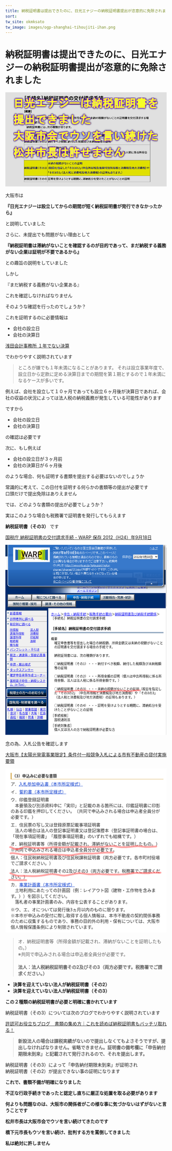 ```yaml
---
title: 納税証明書は提出できたのに、日光エナジーの納税証明書提出が恣意的に免除されました
sort: 
tw_site: okmksato
tw_image: images/ogp-shanghai-tihoujiti-ihan.png
---
```

# 納税証明書は提出できたのに、日光エナジーの納税証明書提出が恣意的に免除されました
  
![上海電力](images/ogp-nouzei.png)  

大阪市は

**『日光エナジーは設立してからの期間が短く納税証明書が発行できなかったから』**  

と説明していました

さらに、未提出でも問題がない理由として

**『納税証明書は滞納がないことを確認するのが目的であって、まだ納税する義務がない企業は証明が不要であるから』**

との趣旨の説明をしていました

しかし

『まだ納税する義務がない企業ある』

これを確認しなければなりません

そのような確認を行ったのでしょうか？

これを証明するのに必要情報は

- 会社の設立日
- 会社の決算日

[浅田会計事務所 １年でない決算](https://www.asadakaikei.co.jp/archives/8624)

でわかりやすく説明されています

>ところが嫌でも１年未満になることがあります。
それは設立事業年度で、設立日から定款に定める決算日までの期間を第１期とするので１年未満になるケースが多いです。

例えば、会社を設立して１０ヶ月であっても設立６ヶ月後が決算日であれば、会社の収益の状況によっては法人税の納税義務が発生している可能性があります

ですから

- 会社の設立日
- 会社の決算日

の確認は必要です

次に、もし例えば

- 会社の設立日が３ヶ月前
- 会社の決算日が６ヶ月後

のような場合、何も証明する書類を提出する必要はないのでしょうか

常識的に考えて、この日付を証明する何らかの書類等の提出が必要です  
口頭だけで提出免除はありえません

では、どのような書類の提出が必要でしょうか？

実はこのような場合も税務署で証明書を発行してもらえます

**納税証明書（その3）** です

[国税庁 納税証明書の交付請求手続 - WARP 保存 2012（H24）年9月18日](https://warp.da.ndl.go.jp/info:ndljp/pid/3533058/www.nta.go.jp/tetsuzuki/nofu-shomei/shomei/01.htm)

![納税証明書その３](images/nouzeishoumei-sono3.png)

念の為、入札公告を確認します

[大阪市【太陽光発電事業限定】条件付一般競争入札による市有不動産の貸付実施要領](https://warp.ndl.go.jp/info:ndljp/pid/4019846/www.city.osaka.lg.jp/port/page/0000192063.html)

![入札公告](images/koukoku-nouzei.png)

>オ．納税証明書等（所得金額が記載され、滞納がないことを証明したもの。）  
※共同で申込みされる場合は申込者全員分が必要です。  
　  
**法人：法人税納税証明書その2及びその3（両方必要です。税務署でご請求ください。）**

- **決算を迎えていない法人が納税証明書（その2）**
- **決算を迎えていない法人が納税証明書（その3）**

**この２種類の納税証明書が必要と明確に書かれています**

納税証明書（その3）については次のブログでわかりやすく説明されています

[許認可お役立ちブログ　書類の集め方｜これを読めば納税証明書もバッチリ取れる！](https://kurikuri-kyoninka.com/noueisyoumeisyo/#:~:text=%E6%96%B0%E8%A8%AD%E6%B3%95%E4%BA%BA%E3%81%AE%E5%A0%B4%E5%90%88%E3%81%AF%E8%AA%B2%E7%A8%8E%E5%AE%9F%E7%B8%BE%E3%81%8C%E3%81%AA%E3%81%84%E3%81%AE%E3%81%A7%E6%8F%90%E5%87%BA%E3%81%97%E3%81%AA%E3%81%8F%E3%81%A6%E3%82%82%E3%82%88%E3%81%95%E3%81%9D%E3%81%86%E3%81%A7%E3%81%99%E3%81%8C%E3%80%81%E6%8F%90%E5%87%BA%E3%81%97%E3%81%AA%E3%81%91%E3%82%8C%E3%81%B0%E3%81%AA%E3%82%8A%E3%81%BE%E3%81%9B%E3%82%93%E3%80%82%E7%9C%81%E7%95%A5%E3%81%A7%E3%81%8D%E3%81%BE%E3%81%9B%E3%82%93%E3%80%82%E8%A8%BC%E6%98%8E%E6%9B%B8%E3%81%AE%E5%82%99%E8%80%83%E6%AC%84%E3%81%AB%E3%80%8C%E7%94%B3%E5%91%8A%E7%B4%8D%E4%BB%98%E6%9C%9F%E9%99%90%E6%9C%AA%E5%88%B0%E6%9D%A5%E3%80%8D%E3%81%A8%E8%A8%98%E8%BC%89%E3%81%95%E3%82%8C%E3%81%A6%E7%99%BA%E8%A1%8C%E3%81%95%E3%82%8C%E3%82%8B%E3%81%AE%E3%81%A7%E3%80%81%E3%81%9D%E3%82%8C%E3%82%92%E6%8F%90%E5%87%BA%E3%81%97%E3%81%BE%E3%81%99%E3%80%82)

>**新設法人の場合は課税実績がないので提出しなくてもよさそうですが、提出しなければなりません。省略できません。証明書の備考欄に「申告納付期限未到来」と記載されて発行されるので、それを提出します。**

納税証明書（その3）によって「申告納付期限未到来」が証明され  
納税証明書（その2）が提出できない事の証明になります

**これで、書類不備が明確になりました**

**不正な行政手続きであったと認定し直ちに厳正な処置を取る必要があります**

**何よりも問題なのは、大阪市の関係者がこの様な事に気づかないはずがないと言うことです**

**松井市長は大阪市会でウソを言い続けてきたのです**

**橋下元市長もウソを言い続け、批判する方を罵倒してきました**

**私は絶対に許しません**
